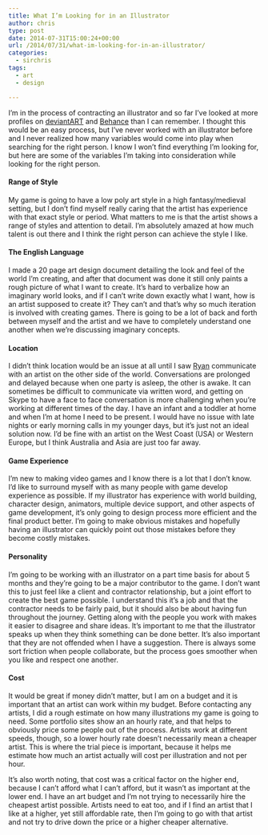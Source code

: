 ```yaml
---
title: What I’m Looking for in an Illustrator
author: chris
type: post
date: 2014-07-31T15:00:24+00:00
url: /2014/07/31/what-im-looking-for-in-an-illustrator/
categories:
  - sirchris
tags:
  - art
  - design

---
```

I&#8217;m in the process of contracting an illustrator and so far I&#8217;ve looked at more profiles on [deviantART][1] and [Behance][2] than I can remember. I thought this would be an easy process, but I&#8217;ve never worked with an illustrator before and I never realized how many variables would come into play when searching for the right person. I know I won&#8217;t find everything I&#8217;m looking for, but here are some of the variables I&#8217;m taking into consideration while looking for the right person.
<!--more-->

#### Range of Style

My game is going to have a low poly art style in a high fantasy/medieval setting, but I don&#8217;t find myself really caring that the artist has experience with that exact style or period. What matters to me is that the artist shows a range of styles and attention to detail. I&#8217;m absolutely amazed at how much talent is out there and I think the right person can achieve the style I like.

#### The English Language

I made a 20 page art design document detailing the look and feel of the world I&#8217;m creating, and after that document was done it still only paints a rough picture of what I want to create. It&#8217;s hard to verbalize how an imaginary world looks, and if I can&#8217;t write down exactly what I want, how is an artist supposed to create it? They can&#8217;t and that&#8217;s why so much iteration is involved with creating games. There is going to be a lot of back and forth between myself and the artist and we have to completely understand one another when we&#8217;re discussing imaginary concepts.

#### Location

I didn&#8217;t think location would be an issue at all until I saw [Ryan][3] communicate with an artist on the other side of the world. Conversations are prolonged and delayed because when one party is asleep, the other is awake. It can sometimes be difficult to communicate via written word, and getting on Skype to have a face to face conversation is more challenging when you&#8217;re working at different times of the day. I have an infant and a toddler at home and when I&#8217;m at home I need to be present. I would have no issue with late nights or early morning calls in my younger days, but it&#8217;s just not an ideal solution now. I&#8217;d be fine with an artist on the West Coast (USA) or Western Europe, but I think Australia and Asia are just too far away.

#### Game Experience

I&#8217;m new to making video games and I know there is a lot that I don&#8217;t know. I&#8217;d like to surround myself with as many people with game develop experience as possible. If my illustrator has experience with world building, character design, animators, multiple device support, and other aspects of game development, it&#8217;s only going to design process more efficient and the final product better. I&#8217;m going to make obvious mistakes and hopefully having an illustrator can quickly point out those mistakes before they become costly mistakes.

#### Personality

I&#8217;m going to be working with an illustrator on a part time basis for about 5 months and they&#8217;re going to be a major contributor to the game. I don&#8217;t want this to just feel like a client and contractor relationship, but a joint effort to create the best game possible. I understand this it&#8217;s a job and that the contractor needs to be fairly paid, but it should also be about having fun throughout the journey. Getting along with the people you work with makes it easier to disagree and share ideas. It&#8217;s important to me that the illustrator speaks up when they think something can be done better. It&#8217;s also important that they are not offended when I have a suggestion. There is always some sort friction when people collaborate, but the process goes smoother when you like and respect one another.

#### Cost

It would be great if money didn&#8217;t matter, but I am on a budget and it is important that an artist can work within my budget. Before contacting any artists, I did a rough estimate on how many illustrations my game is going to need. Some portfolio sites show an an hourly rate, and that helps to obviously price some people out of the process. Artists work at different speeds, though, so a lower hourly rate doesn&#8217;t necessarily mean a cheaper artist. This is where the trial piece is important, because it helps me estimate how much an artist actually will cost per illustration and not per hour.

It&#8217;s also worth noting, that cost was a critical factor on the higher end, because I can&#8217;t afford what I can&#8217;t afford, but it wasn&#8217;t as important at the lower end. I have an art budget and I&#8217;m not trying to necessarily hire the cheapest artist possible. Artists need to eat too, and if I find an artist that I like at a higher, yet still affordable rate, then I&#8217;m going to go with that artist and not try to drive down the price or a higher cheaper alternative.

 [1]: http://www.deviantart.com
 [2]: https://www.behance.net
 [3]: http://battleofbrothers.com/sirryan